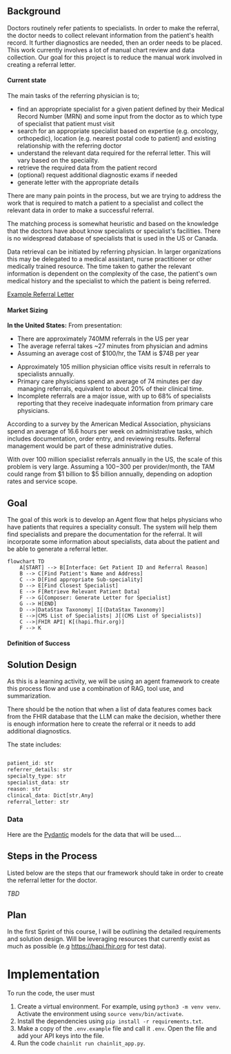 ## Background
Doctors routinely refer patients to specialists. In order to make the referral, the doctor needs to collect relevant information from the patient's health record. It further diagnostics are needed, then an order needs to be placed. This work currently involves a lot of manual chart review and data collection. Our goal for this project is to reduce the manual work involved in creating a referral letter. 

#### Current state

The main tasks of the referring physician is to;
- find an appropriate specialist for a given patient defined by their Medical Record Number (MRN) and some input from the doctor as to which type of specialist that patient must visit
- search for an appropriate specialist based on expertise (e.g. oncology, orthopedic), location (e.g. nearest postal code to patient) and existing relationship with the referring doctor 
- understand the relevant data required for the referral letter. This will vary based on the speciality.
- retrieve the required data from the patient record
- (optional) request additional diagnostic exams if needed
- generate letter with the appropriate details

There are many pain points in the process, but we are trying to address the work that is required to match a patient to a specialist and collect the relevant data in order to make a successful referral. 

The matching process is somewhat heuristic and based on the knowledge that the doctors have about know specialists or specialist's facilities. There is no widespread database of specialists that is used in the US or Canada.

Data retrieval can be initiated by referring physician. In larger organizations this may be delegated to a medical assistant, nurse practitioner or other medically trained resource. The time taken to gather the relevant information is dependent on the complexity of the case, the patient's own medical history and the specialist to which the patient is being referred.

[Example Referral Letter](https://www.sahealth.sa.gov.au/wps/wcm/connect/17574169-f2f5-4c96-bc2a-e17385a52940/Cardiology+Referral+Letter.pdf?MOD=AJPERES&amp;CACHEID=ROOTWORKSPACE-17574169-f2f5-4c96-bc2a-e17385a52940-obVto9v)

#### Market Sizing
**In the United States:**
From presentation:
* There are approximately 740MM referrals in the US per year
* The average referral takes ~27 minutes from physician and admins 
* Assuming an average cost of $100/hr, the TAM is $74B per year

- Approximately 105 million physician office visits result in referrals to specialists annually.
- Primary care physicians spend an average of 74 minutes per day managing referrals, equivalent to about 20% of their clinical time.
- Incomplete referrals are a major issue, with up to 68% of specialists reporting that they receive inadequate information from primary care physicians.

According to a survey by the American Medical Association, physicians spend an average of 16.6 hours per week on administrative tasks, which includes documentation, order entry, and reviewing results. Referral management would be part of these administrative duties.

With over 100 million specialist referrals annually in the US, the scale of this problem is very large. Assuming a $100-$300 per provider/month, the TAM could range from $1 billion to $5 billion annually, depending on adoption rates and service scope.

## Goal
The goal of this work is to develop an Agent flow that helps physicians who have patients that requires a speciality consult. The system will help them find specialists and prepare the documentation for the referral. It will incorporate some information about specialists, data about the patient and be able to generate a referral letter.

```mermaid
flowchart TD 
	A[START] --> B[Interface: Get Patient ID and Referral Reason] 
	B --> C[Find Patient's Name and Address] 
	C --> D[Find appropriate Sub-speciality] 
	D --> E[Find Closest Specialist] 
	E --> F[Retrieve Relevant Patient Data] 
	F --> G[Composer: Generate Letter for Specialist] 
	G --> H[END] 
	D -->|DataStax Taxonomy| I[(DataStax Taxonomy)] 
	E -->|CMS List of Specialists| J[(CMS List of Specialists)] 
	C -->|FHIR API| K[(hapi.fhir.org)]
	F --> K
```

#### Definition of Success


## Solution Design
As this is a learning activity, we will be using an agent framework to create this process flow and use a combination of RAG, tool use, and summarization. 

There should be the notion that when a list of data features comes back from the FHIR database that the LLM can make the decision, whether there is enough information here to create the referral or it needs to add additional diagnostics.

The state includes:
```jsx

patient_id: str
referrer_details: str
specialty_type: str
specialist_data: str
reason: str
clinical_data: Dict[str,Any]
referral_letter: str

```

### Data

Here are the [Pydantic](https://docs.pydantic.dev/latest/) models for the data that will be used....

## Steps in the Process
Listed below are the steps that our framework should take in order to create the referral letter for the doctor.

*TBD*

## Plan
In the first Sprint of this course, I will be outlining the detailed requirements and solution design. Will be leveraging resources that currently exist as much as possible (e.g https://hapi.fhir.org for test data). 

# Implementation
To run the code, the user must
1. Create a virtual environment. For example, using `python3 -m venv venv`. Activate the environment using `source venv/bin/activate`.
2. Install the dependencies using `pip install -r requirements.txt`.
3. Make a copy of the `.env.example` file and call it `.env`. Open the file and add your API keys into the file.
4. Run the code `chainlit run chainlit_app.py`.
